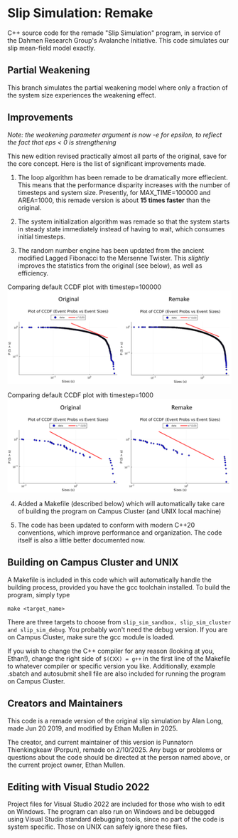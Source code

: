 # Slip Simulation: Remake

C++ source code for the remade "Slip Simulation" program, in service of the Dahmen Research Group's Avalanche Initiative.
This code simulates our slip mean-field model exactly.

## Partial Weakening

This branch simulates the partial weakening model where only a fraction of the system size experiences the weakening effect.

## Improvements

_Note: the weakening parameter argument is now -e for epsilon, to reflect the fact that eps < 0 is strengthening_

This new edition revised practically almost all parts of the original, save for the core concept.
Here is the list of significant improvements made.

1) The loop algorithm has been remade to be dramatically more effiecient. This means that the performance disparity increases with
the number of timesteps and system size. Presently, for MAX_TIME=100000 and AREA=1000, this remade version is about **15 times faster** than the original.

2) The system initialization algorithm was remade so that the system starts in steady state immediately instead of having to wait, which
consumes initial timesteps.

3) The random number engine has been updated from the ancient modified Lagged Fibonacci to the Mersenne Twister.
This *slightly* improves the statistics from the original (see below), as well as efficiency.

Comparing default CCDF plot with timestep=100000
![Preview](examples/showcase_1.png)

Comparing default CCDF plot with timestep=1000
![Preview](examples/showcase_2.png)

4) Added a Makefile (described below) which will automatically take care of building the program on Campus Cluster (and UNIX local machine)

5) The code has been updated to conform with modern C++20 conventions, which improve performance and organization. The code itself is also
a little better documented now.

## Building on Campus Cluster and UNIX

A Makefile is included in this code which will automatically handle the building process, provided you have the gcc toolchain installed.
To build the program, simply type
```
make <target_name>
```
There are three targets to choose from `slip_sim_sandbox, slip_sim_cluster and slip_sim_debug`. You probably won't need the debug version.
If you are on Campus Cluster, make sure the gcc module is loaded.

If you wish to change the C++ compiler for any reason (looking at you, Ethan!), change the right side of `$(CXX) = g++`
in the first line of the Makefile to whatever compiler or specific version you like. Additionally, example .sbatch and autosubmit shell
file are also included for running the program on Campus Cluster.

## Creators and Maintainers

This code is a remade version of the original slip simulation by Alan Long, made Jun 20 2019, and modified by Ethan Mullen in 2025.

The creator, and current maintainer of this version is Punnatorn Thienkingkeaw (Porpun), remade on 2/10/2025.
Any bugs or problems or questions about the code should be directed at the person named above, or the current project owner, Ethan Mullen.

## Editing with Visual Studio 2022

Project files for Visual Studio 2022 are included for those who wish to edit on Windows. The program can also run on Windows and be debugged
using Visual Studio standard debugging tools, since no part of the code is system specific. Those on UNIX can safely ignore these files.

